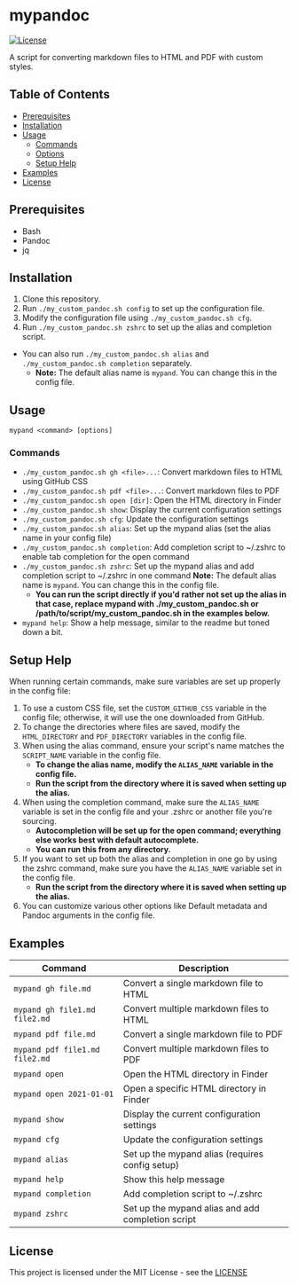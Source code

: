 # mypandoc

[![License](https://img.shields.io/badge/License-MIT-blue.svg)](https://opensource.org/licenses/MIT)

A script for converting markdown files to HTML and PDF with custom styles.

## Table of Contents

- [Prerequisites](#prerequisites)
- [Installation](#installation)
- [Usage](#usage)
  - [Commands](#commands)
  - [Options](#options)
  - [Setup Help](#setup-help)
- [Examples](#examples)
- [License](#license)

## Prerequisites

- Bash
- Pandoc
- jq

## Installation

1. Clone this repository.
2. Run `./my_custom_pandoc.sh config` to set up the configuration file. 
3. Modify the configuration file using `./my_custom_pandoc.sh cfg`.
4. Run `./my_custom_pandoc.sh zshrc` to set up the alias and completion script.
- You can also run `./my_custom_pandoc.sh alias` and `./my_custom_pandoc.sh completion` separately.
  - **Note:** The default alias name is `mypand`. You can change this in the config file.

## Usage

`mypand <command> [options]`

### Commands

- `./my_custom_pandoc.sh gh <file>...`: Convert markdown files to HTML using GitHub CSS
- `./my_custom_pandoc.sh pdf <file>...`: Convert markdown files to PDF
- `./my_custom_pandoc.sh open [dir]`: Open the HTML directory in Finder
- `./my_custom_pandoc.sh show`: Display the current configuration settings
- `./my_custom_pandoc.sh cfg`: Update the configuration settings
- `./my_custom_pandoc.sh alias`: Set up the mypand alias (set the alias name in your config file)
- `./my_custom_pandoc.sh completion`: Add completion script to ~/.zshrc to enable tab completion for the open command
- `./my_custom_pandoc.sh zshrc`: Set up the mypand alias and add completion script to ~/.zshrc in one command
**Note:** The default alias name is `mypand`. You can change this in the config file.
  - **You can run the script directly if you'd rather not set up the alias in that case, replace mypand with ./my_custom_pandoc.sh or /path/to/script/my_custom_pandoc.sh in the examples below.**
- `mypand help`: Show a help message, similar to the readme but toned down a bit.

## Setup Help

When running certain commands, make sure variables are set up properly in the config file:

1. To use a custom CSS file, set the `CUSTOM_GITHUB_CSS` variable in the config file; otherwise, it will use the one downloaded from GitHub.
2. To change the directories where files are saved, modify the `HTML_DIRECTORY` and `PDF_DIRECTORY` variables in the config file.
3. When using the alias command, ensure your script's name matches the `SCRIPT_NAME` variable in the config file.
   - **To change the alias name, modify the `ALIAS_NAME` variable in the config file.**
   - **Run the script from the directory where it is saved when setting up the alias.**
4. When using the completion command, make sure the `ALIAS_NAME` variable is set in the config file and your .zshrc or another file you're sourcing.
   - **Autocompletion will be set up for the open command; everything else works best with default autocomplete.**
   - **You can run this from any directory.**
5. If you want to set up both the alias and completion in one go by using the zshrc command, make sure you have the `ALIAS_NAME` variable set in the config file.
   - **Run the script from the directory where it is saved when setting up the alias.**
6. You can customize various other options like Default metadata and Pandoc arguments in the config file.

## Examples

| Command                        | Description                                       |
| ------------------------------ | ------------------------------------------------- |
| `mypand gh file.md`            | Convert a single markdown file to HTML            |
| `mypand gh file1.md file2.md`  | Convert multiple markdown files to HTML           |
| `mypand pdf file.md`           | Convert a single markdown file to PDF             |
| `mypand pdf file1.md file2.md` | Convert multiple markdown files to PDF            |
| `mypand open`                  | Open the HTML directory in Finder                 |
| `mypand open 2021-01-01`       | Open a specific HTML directory in Finder          |
| `mypand show`                  | Display the current configuration settings        |
| `mypand cfg`                   | Update the configuration settings                 |
| `mypand alias`                 | Set up the mypand alias (requires config setup)   |
| `mypand help`                  | Show this help message                            |
| `mypand completion`            | Add completion script to ~/.zshrc                 |
| `mypand zshrc`                 | Set up the mypand alias and add completion script |


## License

This project is licensed under the MIT License - see the [LICENSE](LICENSE)
